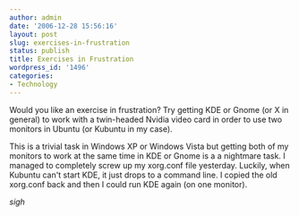 ```yaml
---
author: admin
date: '2006-12-28 15:56:16'
layout: post
slug: exercises-in-frustration
status: publish
title: Exercises in Frustration
wordpress_id: '1496'
categories:
- Technology
---
```

Would you like an exercise in frustration? Try getting KDE or Gnome (or X in general) to work with a twin-headed Nvidia video card in order to use two monitors in Ubuntu (or Kubuntu in my case).

This is a trivial task in Windows XP or Windows Vista but getting both of my monitors to work at the same time in KDE or Gnome is a a nightmare task. I managed to completely screw up my xorg.conf file yesterday. Luckily, when Kubuntu can't start KDE, it just drops to a command line. I copied the old xorg.conf back and then I could run KDE again (on one monitor).

*sigh*
